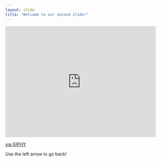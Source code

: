 ```yaml
---
layout: slide
title: "Welcome to our second slide!"
---
```

<iframe src="https://giphy.com/embed/26u4lOMA8JKSnL9Uk" width="480" height="354" frameBorder="0" class="giphy-embed" allowFullScreen></iframe><p><a href="https://giphy.com/gifs/reactionseditor-reaction-26u4lOMA8JKSnL9Uk">via GIPHY</a></p>
Use the left arrow to go back!